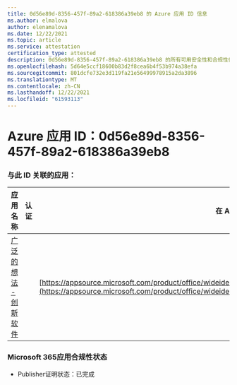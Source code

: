```yaml
---
title: 0d56e89d-8356-457f-89a2-618386a39eb8 的 Azure 应用 ID 信息
ms.author: elmalova
author: elenamalova
ms.date: 12/22/2021
ms.topic: article
ms.service: attestation
certification_type: attested
description: 0d56e89d-8356-457f-89a2-618386a39eb8 的所有可用安全性和合规性信息。
ms.openlocfilehash: 5d64e5ccf18600b83d2f8cea6b4f53b974a38efa
ms.sourcegitcommit: 801dcfe732e3d119fa21e56499978915a2da3896
ms.translationtype: MT
ms.contentlocale: zh-CN
ms.lasthandoff: 12/22/2021
ms.locfileid: "61593113"
---
```

# <a name="azure-app-id-0d56e89d-8356-457f-89a2-618386a39eb8"></a>Azure 应用 ID：0d56e89d-8356-457f-89a2-618386a39eb8


### <a name="apps-associated-with-this-id"></a>与此 ID 关联的应用：
| **应用名称** | **认证** | **在 AppSource 中查看** |
|--------------|---------------|-----------------------|
| [广泛的想法 - 创新软件](https://docs.microsoft.com/microsoft-365-app-certification/forward/wideideaspoweredbyidea2innovaitonswedenab.innovation_cloud_application) |  | [https://appsource.microsoft.com/product/office/wideideaspoweredbyidea2innovaitonswedenab.innovation_cloud_application](https://appsource.microsoft.com/product/office/wideideaspoweredbyidea2innovaitonswedenab.innovation_cloud_application) |

### <a name="microsoft-365-app-compliance-status"></a>Microsoft 365应用合规性状态
- Publisher证明状态：已完成
